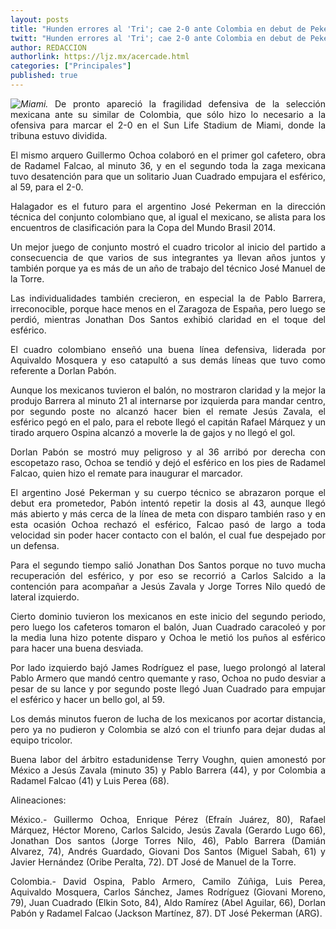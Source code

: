 ```yaml
---
layout: posts
title: "Hunden errores al 'Tri'; cae 2-0 ante Colombia en debut de Pekerman"
twitt: "Hunden errores al 'Tri'; cae 2-0 ante Colombia en debut de Pekerman"
author: REDACCION
authorlink: https://ljz.mx/acercade.html
categories: ["Principales"]
published: true
---
```

<div style="text-align: justify;">
  <img src="images/stories/fotos_febrero/colombia2.jpg" border="0" style="float: left;" /><em>Miami.</em> De pronto apareció la fragilidad defensiva de la selección mexicana ante su similar de Colombia, que sólo hizo lo necesario a la ofensiva para marcar el 2-0 en el Sun Life Stadium de Miami, donde la tribuna estuvo dividida.
</div>

<div style="text-align: justify;">
  <p>
    El mismo arquero Guillermo Ochoa colaboró en el primer gol cafetero, obra de Radamel Falcao, al minuto 36, y en el segundo toda la zaga mexicana tuvo desatención para que un solitario Juan Cuadrado empujara el esférico, al 59, para el 2-0.
  </p>
  
  <p>
    Halagador es el futuro para el argentino José Pekerman en la dirección técnica del conjunto colombiano que, al igual el mexicano, se alista para los encuentros de clasificación para la Copa del Mundo Brasil 2014.
  </p>
  
  <p>
    Un mejor juego de conjunto mostró el cuadro tricolor al inicio del partido a consecuencia de que varios de sus integrantes ya llevan años juntos y también porque ya es más de un año de trabajo del técnico José Manuel de la Torre.
  </p>
  
  <p>
    Las individualidades también crecieron, en especial la de Pablo Barrera, irreconocible, porque hace menos en el Zaragoza de España, pero luego se perdió, mientras Jonathan Dos Santos exhibió claridad en el toque del esférico.
  </p>
  
  <p>
    El cuadro colombiano enseñó una buena línea defensiva, liderada por Aquivaldo Mosquera y eso catapultó a sus demás líneas que tuvo como referente a Dorlan Pabón.
  </p>
  
  <p>
    Aunque los mexicanos tuvieron el balón, no mostraron claridad y la mejor la produjo Barrera al minuto 21 al internarse por izquierda para mandar centro, por segundo poste no alcanzó hacer bien el remate Jesús Zavala, el esférico pegó en el palo, para el rebote llegó el capitán Rafael Márquez y un tirado arquero Ospina alcanzó a moverle la de gajos y no llegó el gol.
  </p>
  
  <p>
    Dorlan Pabón se mostró muy peligroso y al 36 arribó por derecha con escopetazo raso, Ochoa se tendió y dejó el esférico en los pies de Radamel Falcao, quien hizo el remate para inaugurar el marcador.
  </p>
  
  <p>
    El argentino José Pekerman y su cuerpo técnico se abrazaron porque el debut era prometedor, Pabón intentó repetir la dosis al 43, aunque llegó más abierto y más cerca de la línea de meta con disparo también raso y en esta ocasión Ochoa rechazó el esférico, Falcao pasó de largo a toda velocidad sin poder hacer contacto con el balón, el cual fue despejado por un defensa.
  </p>
  
  <p>
    Para el segundo tiempo salió Jonathan Dos Santos porque no tuvo mucha recuperación del esférico, y por eso se recorrió a Carlos Salcido a la contención para acompañar a Jesús Zavala y Jorge Torres Nilo quedó de lateral izquierdo.
  </p>
  
  <p>
    Cierto dominio tuvieron los mexicanos en este inicio del segundo periodo, pero luego los cafeteros tomaron el balón, Juan Cuadrado caracoleó y por la media luna hizo potente disparo y Ochoa le metió los puños al esférico para hacer una buena desviada.
  </p>
  
  <p>
    Por lado izquierdo bajó James Rodríguez el pase, luego prolongó al lateral Pablo Armero que mandó centro quemante y raso, Ochoa no pudo desviar a pesar de su lance y por segundo poste llegó Juan Cuadrado para empujar el esférico y hacer un bello gol, al 59.
  </p>
  
  <p>
    Los demás minutos fueron de lucha de los mexicanos por acortar distancia, pero ya no pudieron y Colombia se alzó con el triunfo para dejar dudas al equipo tricolor.
  </p>
  
  <p>
    Buena labor del árbitro estadunidense Terry Voughn, quien amonestó por México a Jesús Zavala (minuto 35) y Pablo Barrera (44), y por Colombia a Radamel Falcao (41) y Luis Perea (68).
  </p>
  
  <p>
    Alineaciones:
  </p>
  
  <p>
    México.- Guillermo Ochoa, Enrique Pérez (Efraín Juárez, 80), Rafael Márquez, Héctor Moreno, Carlos Salcido, Jesús Zavala (Gerardo Lugo 66), Jonathan Dos santos (Jorge Torres Nilo, 46), Pablo Barrera (Damián Alvarez, 74), Andrés Guardado, Giovani Dos Santos (Miguel Sabah, 61) y Javier Hernández (Oribe Peralta, 72). DT José de Manuel de la Torre.
  </p>
  
  <p>
    Colombia.- David Ospina, Pablo Armero, Camilo Zúñiga, Luis Perea, Aquivaldo Mosquera, Carlos Sánchez, James Rodríguez (Giovani Moreno, 79), Juan Cuadrado (Elkin Soto, 84), Aldo Ramírez (Abel Aguilar, 66), Dorlan Pabón y Radamel Falcao (Jackson Martínez, 87). DT José Pekerman (ARG).
  </p>
  
  <p>
     
  </p>
</div>
